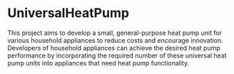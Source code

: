 # UniversalHeatPump
This project aims to develop a small, general-purpose heat pump unit for various household appliances to reduce costs and encourage innovation.
Developers of household appliances can achieve the desired heat pump performance by incorporating the required number of these universal heat pump units into appliances that need heat pump functionality.

